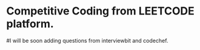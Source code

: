 # Competitive Coding from LEETCODE platform.
#I will be soon adding questions from interviewbit and codechef.
